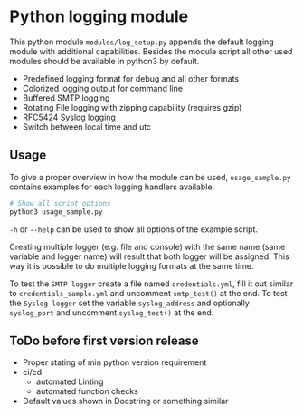 # Python logging module
This python module `modules/log_setup.py` appends the default logging module with additional capabilities.
Besides the module script all other used modules should be available in python3 by default.

- Predefined logging format for debug and all other formats
- Colorized logging output for command line
- Buffered SMTP logging
- Rotating File logging with zipping capability (requires gzip)
- [RFC5424](https://datatracker.ietf.org/doc/rfc5424/) Syslog logging
- Switch between local time and utc


## Usage
To give a proper overview in how the module can be used, `usage_sample.py` contains examples for each logging handlers available.  
``` sh
# Show all script options
python3 usage_sample.py
```
`-h` or `--help` can be used to show all options of the example script.

Creating multiple logger (e.g. file and console) with the same name (same variable and logger name) will result that both logger will be assigned.
This way it is possible to do multiple logging formats at the same time.

To test the `SMTP logger` create a file named `credentials.yml`, fill it out similar to `credentials_sample.yml` and uncomment `smtp_test()` at the end.
To test the `Syslog logger` set the variable `syslog_address` and optionally `syslog_port` and uncomment `syslog_test()` at the end.

## ToDo before first version release
- Proper stating of min python version requirement
- ci/cd
    - automated Linting
    - automated function checks
- Default values shown in Docstring or something similar
